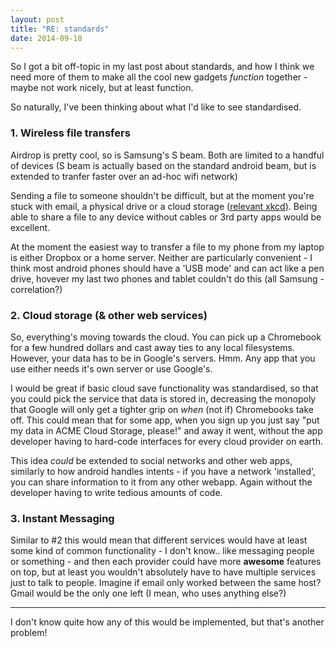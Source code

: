 ```yaml
---
layout: post
title: "RE: standards"
date: 2014-09-10
---
```


So I got a bit off-topic in my last post about standards, and how I think we need more of them to make all the cool new gadgets _function_ together - maybe not work nicely, but at least function.

So naturally, I've been thinking about what I'd like to see standardised.

### 1. Wireless file transfers

Airdrop is pretty cool, so is Samsung's S beam. Both are limited to a handful of devices (S beam is actually based on the standard android beam, but is extended to tranfer faster over an ad-hoc wifi network)

Sending a file to someone shouldn't be difficult, but at the moment you're stuck with email, a physical drive or a cloud storage ([relevant xkcd](http://xkcd.com/949/)). Being able to share a file to any device without cables or 3rd party apps would be excellent.

At the moment the easiest way to transfer a file to my phone from my laptop is either Dropbox or a home server. Neither are particularly convenient - I think most android phones should have a 'USB mode' and can act like a pen drive, hovever my last two phones and tablet couldn't do this (all Samsung - correlation?)

### 2. Cloud storage (& other web services)

So, everything's moving towards the cloud. You can pick up a Chromebook for a few hundred dollars and cast away ties to any local filesystems. However, your data has to be in Google's servers. Hmm. Any app that you use either needs it's own server or use Google's.

I would be great if basic cloud save functionality was standardised, so that you could pick the service that data is stored in, decreasing the monopoly that Google will only get a tighter grip on _when_ (not if) Chromebooks take off. This could mean that for some app, when you sign up you just say "put my data in ACME Cloud Storage, please!" and away it went, without the app developer having to hard-code interfaces for every cloud provider on earth.

This idea _could_ be extended to social networks and other web apps, similarly to how android handles intents - if you have a network 'installed', you can share information to it from any other webapp. Again without the developer having to write tedious amounts of code.

### 3. Instant Messaging

Similar to #2 this would mean that different services would have at least some kind of common functionality - I don't know.. like messaging people or something - and then each provider could have more **awesome** features on top, but at least you wouldn't absolutely have to have multiple services just to talk to people. Imagine if email only worked between the same host? Gmail would be the only one left (I mean, who uses anything else?)

---

I don't know quite how any of this would be implemented, but that's another problem!